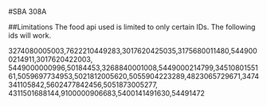#SBA 308A

##Limitations
The food api used is limited to only certain IDs. The following ids will work.

3274080005003,7622210449283,3017620425035,3175680011480,5449000214911,3017620422003, 5449000000996,50184453,3268840001008,5449000214799,3451080155161,5059697734953,5021812005620,5055904223289,4823065729671,3474341105842,5602477842456,5051873005277, 4311501688144,9100000906683,5400141491630,54491472
